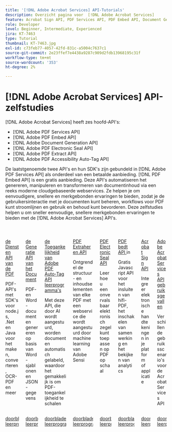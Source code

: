 ```yaml
---
title: '[!DNL Adobe Acrobat Services] API-Tutorials'
description: Overzicht pagina voor  [!DNL Adobe Acrobat Services]
feature: Acrobat Sign API, PDF Services API, PDF Embed API, Document Generation API, PDF Electronic Seal API, PDF Extract API, PDF Accessibility Auto-Tag API
role: Developer
level: Beginner, Intermediate, Experienced
jira: KT-7463
type: Tutorial
thumbnail: KT-7463.jpg
exl-id: c73feb77-4057-42fd-831c-a5004c7637c1
source-git-commit: 2e23ffef7e4438a9287c909d2fdb13968195c31f
workflow-type: tm+mt
source-wordcount: '353'
ht-degree: 2%

---
```


# [!DNL Adobe Acrobat Services] API-zelfstudies

[!DNL Adobe Acrobat Services] heeft zes hoofd-API&#39;s:

* [!DNL Adobe PDF Services API]
* [!DNL Adobe PDF Embed API]
* [!DNL Adobe Document Generation API]
* [!DNL Adobe PDF Electronic Seal API]
* [!DNL Adobe PDF Extract API]
* [!DNL Adobe PDF Accessibility Auto-Tag API]

De laatstgenoemde twee API&#39;s en hun SDK&#39;s zijn gebundeld in [!DNL Adobe PDF Services API] als onderdeel van een betaalde aanbieding. [!DNL PDF Embed API] is een gratis aanbieding. Deze API&#39;s automatiseren het genereren, manipuleren en transformeren van documentinhoud via een reeks moderne cloudgebaseerde webservices. Ze helpen je om eenvoudigere, snellere en merkgebonden ervaringen te bieden, zodat je de gebruikersinteractie met je documenten kunt beheren, workflows voor PDF kunt stroomlijnen en gebruik en behoud kunt bevorderen. Deze zelfstudies helpen u om sneller eenvoudige, snellere merkgebonden ervaringen te bieden met de [!DNL Adobe Acrobat Services] API&#39;s.

<!-- Comment -->
<!-- CARDS

* https://experienceleague.adobe.com/en/docs/acrobat-services-learn/tutorials/pdfservices/overview-pdfservices
  {target = _self}
  {title = PDF Services API}
  {description = PDF APIs with SDKs for node.js, .Net, and Java to create, convert, OCR PDFs, and more}
  {image = https://experienceleague.adobe.com/en/docs/acrobat-services-learn/tutorials/media_1a7b3ae4fc2b8c33c920f81a3eee05dc358108a74.png?width=400&format=webply&optimize=medium}
  {cta = Browse tutorials}
* https://experienceleague.adobe.com/en/docs/acrobat-services-learn/tutorials/docgen/overview-docgen
  {target = _self}
  {title = Document Generation API}
  {description = Generate PDF and Word documents from Word templates and JSON data}
  {image = https://experienceleague.adobe.com/en/docs/acrobat-services-learn/tutorials/media_1e4df708e549cf00ce0fb7fa1782957786ad4886b.png?width=400&format=webply&optimize=medium}
  {cta = Browse tutorials}
* https://experienceleague.adobe.com/en/docs/acrobat-services-learn/tutorials/pdfaccessibility/overview-accessibility
  {target = _self}
  {title = Adobe PDF Accessibility Auto-Tag API tutorials}
  {description = This AI-powered API automatically tags documents making it easy to scale PDF accessibiity}
  {image = https://experienceleague.adobe.com/en/docs/acrobat-services-learn/tutorials/media_1441e8f0ef7b4a044f3e6355d66fa8f88146f9394.png?width=400&format=webply&optimize=medium}
  {cta = Browse tutorials}
* https://experienceleague.adobe.com/en/docs/acrobat-services-learn/tutorials/pdfextract/overview-extract
  {target = _self}
  {title = PDF Extract API}
  {description = Unlock the structure and content elements of any PDF with a web service powered by Adobe Sensi's machine learning}
  {image = https://experienceleague.adobe.com/en/docs/acrobat-services-learn/tutorials/media_1441e8f0ef7b4a044f3e6355d66fa8f88146f9394.png?width=400&format=webply&optimize=medium}
  {cta = Browse tutorials}
* https://experienceleague.adobe.com/en/docs/acrobat-services-learn/tutorials/eseal/overview-electronic-seal
  {target = _self}
  {title = PDF Electronic Seal API}
  {description = Learn how to apply a tamper-evident electronic seal to PDFs at scale}
  {image = https://experienceleague.adobe.com/en/docs/acrobat-services-learn/tutorials/media_1144424efd29c8faaf22aceff3f73d80fb7fb3ac1.png?width=400&format=webply&optimize=medium}
  {cta = Browse tutorials}
* https://experienceleague.adobe.com/en/docs/acrobat-services-learn/tutorials/pdfembed/overview-embed
  {target = _self}
  {title = PDF Embed API}
  {description = Free Javascript API to embed high-fidelity PDFs, enable collaboration, and see analytics}
  {image = https://experienceleague.adobe.com/en/docs/acrobat-services-learn/tutorials/media_100c64db6899f092f8a30e0d153091398242f8abc.png?width=400&format=webply&optimize=medium}
  {cta = Browse tutorials}
* https://experienceleague.adobe.com/en/docs/acrobat-services-learn/tutorials/acrobatsign/overview-sign
  {target = _self}
  {title = Acrobat Sign API}
  {description = Integrate e-signatures into your platform or application}
  {image = https://experienceleague.adobe.com/en/docs/acrobat-services-learn/tutorials/media_1f579a346e7d3a7647236d7b81daf49d45dafde35.png?width=400&format=webply&optimize=medium}
  {cta = Browse tutorials}
* https://experienceleague.adobe.com/en/docs/acrobat-services-learn/tutorials/usecases/overview-usecases
  {target = _self}
  {title = Adobe Acrobat Services API use cases}
  {description = A wide variety of Acrobat Services API use cases}
  {image = https://experienceleague.adobe.com/en/docs/acrobat-services-learn/tutorials/media_13219295abc6d94806a7cccf552effa9b54f25ecf.png?width=400&format=webply&optimize=medium}
  {cta = Browse tutorials}

-->
<!-- End Comment -->

<!-- START CARDS HTML - DO NOT MODIFY BY HAND -->
<div class="columns">
    <div class="column is-half-tablet is-half-desktop is-one-third-widescreen" aria-label="PDF Services API">
        <div class="card" style="height: 100%; display: flex; flex-direction: column; height: 100%;">
            <div class="card-image">
                <figure class="image x-is-16by9">
                    <a href="https://experienceleague.adobe.com/en/docs/acrobat-services-learn/tutorials/pdfservices/overview-pdfservices" title="PDF Services API" target="_self" rel="referrer">
                        <img class="is-bordered-r-small" src="https://experienceleague.adobe.com/en/docs/acrobat-services-learn/tutorials/media_1a7b3ae4fc2b8c33c920f81a3eee05dc358108a74.png?width=400&format=webply&optimize=medium" alt="PDF Services API"
                             style="width: 100%; aspect-ratio: 16 / 9; object-fit: cover; overflow: hidden; display: block; margin: auto;">
                    </a>
                </figure>
            </div>
            <div class="card-content is-padded-small" style="display: flex; flex-direction: column; flex-grow: 1; justify-content: space-between;">
                <div class="top-card-content">
                    <p class="headline is-size-6 has-text-weight-bold">
                        <a href="https://experienceleague.adobe.com/en/docs/acrobat-services-learn/tutorials/pdfservices/overview-pdfservices" target="_self" rel="referrer" title="PDF Services API"> de Diensten API van de PDF </a>
                    </p>
                    <p class="is-size-6">PDF-API's met SDK's voor node.js, .Net en Java voor het maken, converteren, OCR-PDF en meer</p>
                </div>
                <a href="https://experienceleague.adobe.com/en/docs/acrobat-services-learn/tutorials/pdfservices/overview-pdfservices" target="_self" rel="referrer" class="spectrum-Button spectrum-Button--outline spectrum-Button--primary spectrum-Button--sizeM" style="align-self: flex-start; margin-top: 1rem;">
                    <span class="spectrum-Button-label has-no-wrap has-text-weight-bold"> doorblader leerprogramma's </span>
                </a>
            </div>
        </div>
    </div>
    <div class="column is-half-tablet is-half-desktop is-one-third-widescreen" aria-label="Document Generation API">
        <div class="card" style="height: 100%; display: flex; flex-direction: column; height: 100%;">
            <div class="card-image">
                <figure class="image x-is-16by9">
                    <a href="https://experienceleague.adobe.com/en/docs/acrobat-services-learn/tutorials/docgen/overview-docgen" title="API voor documentgeneratie" target="_self" rel="referrer">
                        <img class="is-bordered-r-small" src="https://experienceleague.adobe.com/en/docs/acrobat-services-learn/tutorials/media_1e4df708e549cf00ce0fb7fa1782957786ad4886b.png?width=400&format=webply&optimize=medium" alt="API voor documentgeneratie"
                             style="width: 100%; aspect-ratio: 16 / 9; object-fit: cover; overflow: hidden; display: block; margin: auto;">
                    </a>
                </figure>
            </div>
            <div class="card-content is-padded-small" style="display: flex; flex-direction: column; flex-grow: 1; justify-content: space-between;">
                <div class="top-card-content">
                    <p class="headline is-size-6 has-text-weight-bold">
                        <a href="https://experienceleague.adobe.com/en/docs/acrobat-services-learn/tutorials/docgen/overview-docgen" target="_self" rel="referrer" title="API voor documentgeneratie"> de Generatie API van het Document </a>
                    </p>
                    <p class="is-size-6">PDF- en Word-documenten genereren op basis van Word-sjablonen en JSON-gegevens</p>
                </div>
                <a href="https://experienceleague.adobe.com/en/docs/acrobat-services-learn/tutorials/docgen/overview-docgen" target="_self" rel="referrer" class="spectrum-Button spectrum-Button--outline spectrum-Button--primary spectrum-Button--sizeM" style="align-self: flex-start; margin-top: 1rem;">
                    <span class="spectrum-Button-label has-no-wrap has-text-weight-bold"> doorblader leerprogramma's </span>
                </a>
            </div>
        </div>
    </div>
    <div class="column is-half-tablet is-half-desktop is-one-third-widescreen" aria-label="Adobe PDF Accessibility Auto-Tag API tutorials">
        <div class="card" style="height: 100%; display: flex; flex-direction: column; height: 100%;">
            <div class="card-image">
                <figure class="image x-is-16by9">
                    <a href="https://experienceleague.adobe.com/en/docs/acrobat-services-learn/tutorials/pdfaccessibility/overview-accessibility" title="Zelfstudies voor Adobe PDF Accessibility Auto-Tag API" target="_self" rel="referrer">
                        <img class="is-bordered-r-small" src="https://experienceleague.adobe.com/en/docs/acrobat-services-learn/tutorials/media_1441e8f0ef7b4a044f3e6355d66fa8f88146f9394.png?width=400&format=webply&optimize=medium" alt="Zelfstudies voor Adobe PDF Accessibility Auto-Tag API"
                             style="width: 100%; aspect-ratio: 16 / 9; object-fit: cover; overflow: hidden; display: block; margin: auto;">
                    </a>
                </figure>
            </div>
            <div class="card-content is-padded-small" style="display: flex; flex-direction: column; flex-grow: 1; justify-content: space-between;">
                <div class="top-card-content">
                    <p class="headline is-size-6 has-text-weight-bold">
                        <a href="https://experienceleague.adobe.com/en/docs/acrobat-services-learn/tutorials/pdfaccessibility/overview-accessibility" target="_self" rel="referrer" title="Zelfstudies voor Adobe PDF Accessibility Auto-Tag API"> de Toegankelijkheid van Adobe PDF Auto-Tag API leerprogramma's </a>
                    </p>
                    <p class="is-size-6">Met deze API, die door AI wordt aangestuurd, worden documenten automatisch gelabeld, waardoor het gemakkelijk is om PDF-toegankelijkheid te schalen</p>
                </div>
                <a href="https://experienceleague.adobe.com/en/docs/acrobat-services-learn/tutorials/pdfaccessibility/overview-accessibility" target="_self" rel="referrer" class="spectrum-Button spectrum-Button--outline spectrum-Button--primary spectrum-Button--sizeM" style="align-self: flex-start; margin-top: 1rem;">
                    <span class="spectrum-Button-label has-no-wrap has-text-weight-bold"> doorblader leerprogramma's </span>
                </a>
            </div>
        </div>
    </div>
    <div class="column is-half-tablet is-half-desktop is-one-third-widescreen" aria-label="PDF Extract API">
        <div class="card" style="height: 100%; display: flex; flex-direction: column; height: 100%;">
            <div class="card-image">
                <figure class="image x-is-16by9">
                    <a href="https://experienceleague.adobe.com/en/docs/acrobat-services-learn/tutorials/pdfextract/overview-extract" title="PDF Extract-API" target="_self" rel="referrer">
                        <img class="is-bordered-r-small" src="https://experienceleague.adobe.com/en/docs/acrobat-services-learn/tutorials/media_1441e8f0ef7b4a044f3e6355d66fa8f88146f9394.png?width=400&format=webply&optimize=medium" alt="PDF Extract-API"
                             style="width: 100%; aspect-ratio: 16 / 9; object-fit: cover; overflow: hidden; display: block; margin: auto;">
                    </a>
                </figure>
            </div>
            <div class="card-content is-padded-small" style="display: flex; flex-direction: column; flex-grow: 1; justify-content: space-between;">
                <div class="top-card-content">
                    <p class="headline is-size-6 has-text-weight-bold">
                        <a href="https://experienceleague.adobe.com/en/docs/acrobat-services-learn/tutorials/pdfextract/overview-extract" target="_self" rel="referrer" title="PDF Extract-API"> PDF Extraheren API </a>
                    </p>
                    <p class="is-size-6">Ontgrendel de structuur- en inhoudselementen van elke PDF met een webservice die wordt aangestuurd door machine learning van Adobe Sensi</p>
                </div>
                <a href="https://experienceleague.adobe.com/en/docs/acrobat-services-learn/tutorials/pdfextract/overview-extract" target="_self" rel="referrer" class="spectrum-Button spectrum-Button--outline spectrum-Button--primary spectrum-Button--sizeM" style="align-self: flex-start; margin-top: 1rem;">
                    <span class="spectrum-Button-label has-no-wrap has-text-weight-bold"> doorblader leerprogramma's </span>
                </a>
            </div>
        </div>
    </div>
    <div class="column is-half-tablet is-half-desktop is-one-third-widescreen" aria-label="PDF Electronic Seal API">
        <div class="card" style="height: 100%; display: flex; flex-direction: column; height: 100%;">
            <div class="card-image">
                <figure class="image x-is-16by9">
                    <a href="https://experienceleague.adobe.com/en/docs/acrobat-services-learn/tutorials/eseal/overview-electronic-seal" title="PDF Electronic Seal API" target="_self" rel="referrer">
                        <img class="is-bordered-r-small" src="https://experienceleague.adobe.com/en/docs/acrobat-services-learn/tutorials/media_1144424efd29c8faaf22aceff3f73d80fb7fb3ac1.png?width=400&format=webply&optimize=medium" alt="PDF Electronic Seal API"
                             style="width: 100%; aspect-ratio: 16 / 9; object-fit: cover; overflow: hidden; display: block; margin: auto;">
                    </a>
                </figure>
            </div>
            <div class="card-content is-padded-small" style="display: flex; flex-direction: column; flex-grow: 1; justify-content: space-between;">
                <div class="top-card-content">
                    <p class="headline is-size-6 has-text-weight-bold">
                        <a href="https://experienceleague.adobe.com/en/docs/acrobat-services-learn/tutorials/eseal/overview-electronic-seal" target="_self" rel="referrer" title="PDF Electronic Seal API"> PDF Electronic Seal API </a>
                    </p>
                    <p class="is-size-6">Leer hoe u een onvervalsbaar elektronisch zegel kunt toepassen op PDF op schaal</p>
                </div>
                <a href="https://experienceleague.adobe.com/en/docs/acrobat-services-learn/tutorials/eseal/overview-electronic-seal" target="_self" rel="referrer" class="spectrum-Button spectrum-Button--outline spectrum-Button--primary spectrum-Button--sizeM" style="align-self: flex-start; margin-top: 1rem;">
                    <span class="spectrum-Button-label has-no-wrap has-text-weight-bold"> doorblader leerprogramma's </span>
                </a>
            </div>
        </div>
    </div>
    <div class="column is-half-tablet is-half-desktop is-one-third-widescreen" aria-label="PDF Embed API">
        <div class="card" style="height: 100%; display: flex; flex-direction: column; height: 100%;">
            <div class="card-image">
                <figure class="image x-is-16by9">
                    <a href="https://experienceleague.adobe.com/en/docs/acrobat-services-learn/tutorials/pdfembed/overview-embed" title="PDF Embed-API" target="_self" rel="referrer">
                        <img class="is-bordered-r-small" src="https://experienceleague.adobe.com/en/docs/acrobat-services-learn/tutorials/media_100c64db6899f092f8a30e0d153091398242f8abc.png?width=400&format=webply&optimize=medium" alt="PDF Embed-API"
                             style="width: 100%; aspect-ratio: 16 / 9; object-fit: cover; overflow: hidden; display: block; margin: auto;">
                    </a>
                </figure>
            </div>
            <div class="card-content is-padded-small" style="display: flex; flex-direction: column; flex-grow: 1; justify-content: space-between;">
                <div class="top-card-content">
                    <p class="headline is-size-6 has-text-weight-bold">
                        <a href="https://experienceleague.adobe.com/en/docs/acrobat-services-learn/tutorials/pdfembed/overview-embed" target="_self" rel="referrer" title="PDF Embed-API"> PDF bedt API </a> in
                    </p>
                    <p class="is-size-6">Gratis Javascript API voor het insluiten van hifi-PDF, het inschakelen van samenwerking en het bekijken van analytics</p>
                </div>
                <a href="https://experienceleague.adobe.com/en/docs/acrobat-services-learn/tutorials/pdfembed/overview-embed" target="_self" rel="referrer" class="spectrum-Button spectrum-Button--outline spectrum-Button--primary spectrum-Button--sizeM" style="align-self: flex-start; margin-top: 1rem;">
                    <span class="spectrum-Button-label has-no-wrap has-text-weight-bold"> doorblader leerprogramma's </span>
                </a>
            </div>
        </div>
    </div>
    <div class="column is-half-tablet is-half-desktop is-one-third-widescreen" aria-label="Acrobat Sign API">
        <div class="card" style="height: 100%; display: flex; flex-direction: column; height: 100%;">
            <div class="card-image">
                <figure class="image x-is-16by9">
                    <a href="https://experienceleague.adobe.com/en/docs/acrobat-services-learn/tutorials/acrobatsign/overview-sign" title="Acrobat Sign- API" target="_self" rel="referrer">
                        <img class="is-bordered-r-small" src="https://experienceleague.adobe.com/en/docs/acrobat-services-learn/tutorials/media_1f579a346e7d3a7647236d7b81daf49d45dafde35.png?width=400&format=webply&optimize=medium" alt="Acrobat Sign- API"
                             style="width: 100%; aspect-ratio: 16 / 9; object-fit: cover; overflow: hidden; display: block; margin: auto;">
                    </a>
                </figure>
            </div>
            <div class="card-content is-padded-small" style="display: flex; flex-direction: column; flex-grow: 1; justify-content: space-between;">
                <div class="top-card-content">
                    <p class="headline is-size-6 has-text-weight-bold">
                        <a href="https://experienceleague.adobe.com/en/docs/acrobat-services-learn/tutorials/acrobatsign/overview-sign" target="_self" rel="referrer" title="Acrobat Sign- API"> Acrobat Sign API </a>
                    </p>
                    <p class="is-size-6">Integreer elektronische handtekeningen in je platform of applicatie</p>
                </div>
                <a href="https://experienceleague.adobe.com/en/docs/acrobat-services-learn/tutorials/acrobatsign/overview-sign" target="_self" rel="referrer" class="spectrum-Button spectrum-Button--outline spectrum-Button--primary spectrum-Button--sizeM" style="align-self: flex-start; margin-top: 1rem;">
                    <span class="spectrum-Button-label has-no-wrap has-text-weight-bold"> doorblader leerprogramma's </span>
                </a>
            </div>
        </div>
    </div>
    <div class="column is-half-tablet is-half-desktop is-one-third-widescreen" aria-label="Adobe Acrobat Services API use cases">
        <div class="card" style="height: 100%; display: flex; flex-direction: column; height: 100%;">
            <div class="card-image">
                <figure class="image x-is-16by9">
                    <a href="https://experienceleague.adobe.com/en/docs/acrobat-services-learn/tutorials/usecases/overview-usecases" title="Gebruiksscenario’s voor Adobe Acrobat Services API" target="_self" rel="referrer">
                        <img class="is-bordered-r-small" src="https://experienceleague.adobe.com/en/docs/acrobat-services-learn/tutorials/media_13219295abc6d94806a7cccf552effa9b54f25ecf.png?width=400&format=webply&optimize=medium" alt="Gebruiksscenario’s voor Adobe Acrobat Services API"
                             style="width: 100%; aspect-ratio: 16 / 9; object-fit: cover; overflow: hidden; display: block; margin: auto;">
                    </a>
                </figure>
            </div>
            <div class="card-content is-padded-small" style="display: flex; flex-direction: column; flex-grow: 1; justify-content: space-between;">
                <div class="top-card-content">
                    <p class="headline is-size-6 has-text-weight-bold">
                        <a href="https://experienceleague.adobe.com/en/docs/acrobat-services-learn/tutorials/usecases/overview-usecases" target="_self" rel="referrer" title="Gebruiksscenario’s voor Adobe Acrobat Services API"> Adobe Acrobat Services API gebruiksgevallen </a>
                    </p>
                    <p class="is-size-6">Verschillende gebruiksscenario's voor de Acrobat Services API</p>
                </div>
                <a href="https://experienceleague.adobe.com/en/docs/acrobat-services-learn/tutorials/usecases/overview-usecases" target="_self" rel="referrer" class="spectrum-Button spectrum-Button--outline spectrum-Button--primary spectrum-Button--sizeM" style="align-self: flex-start; margin-top: 1rem;">
                    <span class="spectrum-Button-label has-no-wrap has-text-weight-bold"> doorblader leerprogramma's </span>
                </a>
            </div>
        </div>
    </div>
</div>
<!-- END CARDS HTML - DO NOT MODIFY BY HAND -->
